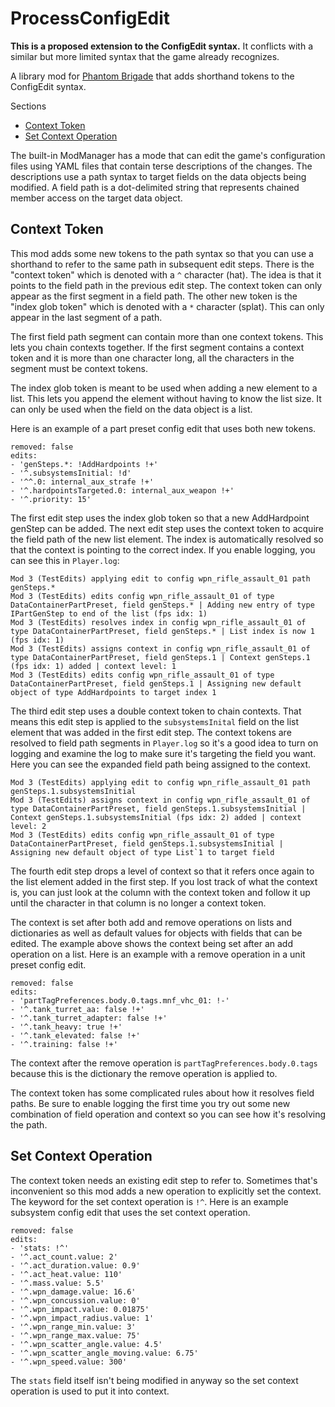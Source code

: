 # ProcessConfigEdit

**This is a proposed extension to the ConfigEdit syntax.** It conflicts with a similar but more limited syntax that the game already recognizes.

A library mod for [Phantom Brigade](https://braceyourselfgames.com/phantom-brigade/) that adds shorthand tokens to the ConfigEdit syntax.

Sections

- [Context Token](#context-token)
- [Set Context Operation](#set-context-operation)

The built-in ModManager has a mode that can edit the game's configuration files using YAML files that contain terse descriptions of the changes. The descriptions use a path syntax to target fields on the data objects being modified. A field path is a dot-delimited string that represents chained member access on the target data object.

## Context Token

This mod adds some new tokens to the path syntax so that you can use a shorthand to refer to the same path in subsequent edit steps. There is the "context token" which is denoted with a `^` character (hat). The idea is that it points to the field path in the previous edit step. The context token can only appear as the first segment in a field path. The other new token is the "index glob token" which is denoted with a `*` character (splat). This can only appear in the last segment of a path.

The first field path segment can contain more than one context tokens. This lets you chain contexts together. If the first segment contains a context token and it is more than one character long, all the characters in the segment must be context tokens.

The index glob token is meant to be used when adding a new element to a list. This lets you append the element without having to know the list size. It can only be used when the field on the data object is a list.

Here is an example of a part preset config edit that uses both new tokens.
```
removed: false
edits:
- 'genSteps.*: !AddHardpoints !+'
- '^.subsystemsInitial: !d'
- '^^.0: internal_aux_strafe !+'
- '^.hardpointsTargeted.0: internal_aux_weapon !+'
- '^.priority: 15'
```

The first edit step uses the index glob token so that a new AddHardpoint genStep can be added. The next edit step uses the context token to acquire the field path of the new list element. The index is automatically resolved so that the context is pointing to the correct index. If you enable logging, you can see this in `Player.log`:
```
Mod 3 (TestEdits) applying edit to config wpn_rifle_assault_01 path genSteps.*
Mod 3 (TestEdits) edits config wpn_rifle_assault_01 of type DataContainerPartPreset, field genSteps.* | Adding new entry of type IPartGenStep to end of the list (fps idx: 1)
Mod 3 (TestEdits) resolves index in config wpn_rifle_assault_01 of type DataContainerPartPreset, field genSteps.* | List index is now 1 (fps idx: 1)
Mod 3 (TestEdits) assigns context in config wpn_rifle_assault_01 of type DataContainerPartPreset, field genSteps.1 | Context genSteps.1 (fps idx: 1) added | context level: 1
Mod 3 (TestEdits) edits config wpn_rifle_assault_01 of type DataContainerPartPreset, field genSteps.1 | Assigning new default object of type AddHardpoints to target index 1
```
The third edit step uses a double context token to chain contexts. That means this edit step is applied to the `subsystemsInital` field on the list element that was added in the first edit step. The context tokens are resolved to field path segments in `Player.log` so it's a good idea to turn on logging and examine the log to make sure it's targeting the field you want. Here you can see the expanded field path being assigned to the context.
```
Mod 3 (TestEdits) applying edit to config wpn_rifle_assault_01 path genSteps.1.subsystemsInitial
Mod 3 (TestEdits) assigns context in config wpn_rifle_assault_01 of type DataContainerPartPreset, field genSteps.1.subsystemsInitial | Context genSteps.1.subsystemsInitial (fps idx: 2) added | context level: 2
Mod 3 (TestEdits) edits config wpn_rifle_assault_01 of type DataContainerPartPreset, field genSteps.1.subsystemsInitial | Assigning new default object of type List`1 to target field
```
The fourth edit step drops a level of context so that it refers once again to the list element added in the first step. If you lost track of what the context is, you can just look at the column with the context token and follow it up until the character in that column is no longer a context token.

The context is set after both add and remove operations on lists and dictionaries as well as default values for objects with fields that can be edited. The example above shows the context being set after an add operation on a list. Here is an example with a remove operation in a unit preset config edit.
```
removed: false
edits:
- 'partTagPreferences.body.0.tags.mnf_vhc_01: !-'
- '^.tank_turret_aa: false !+'
- '^.tank_turret_adapter: false !+'
- '^.tank_heavy: true !+'
- '^.tank_elevated: false !+'
- '^.training: false !+'
```
The context after the remove operation is `partTagPreferences.body.0.tags` because this is the dictionary the remove operation is applied to.

The context token has some complicated rules about how it resolves field paths. Be sure to enable logging the first time you try out some new combination of field operation and context so you can see how it's resolving the path.

## Set Context Operation

The context token needs an existing edit step to refer to. Sometimes that's inconvenient so this mod adds a new operation to explicitly set the context. The keyword for the set context operation is `!^`. Here is an example subsystem config edit that uses the set context operation.
```
removed: false
edits:
- 'stats: !^'
- '^.act_count.value: 2'
- '^.act_duration.value: 0.9'
- '^.act_heat.value: 110'
- '^.mass.value: 5.5'
- '^.wpn_damage.value: 16.6'
- '^.wpn_concussion.value: 0'
- '^.wpn_impact.value: 0.01875'
- '^.wpn_impact_radius.value: 1'
- '^.wpn_range_min.value: 3'
- '^.wpn_range_max.value: 75'
- '^.wpn_scatter_angle.value: 4.5'
- '^.wpn_scatter_angle_moving.value: 6.75'
- '^.wpn_speed.value: 300'
```
The `stats` field itself isn't being modified in anyway so the set context operation is used to put it into context.
